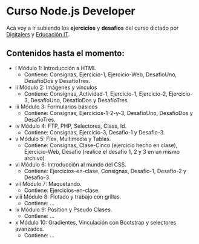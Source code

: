 # Curso Node.js Developer
Acá voy a ir subiendo los **ejercicios** y **desafios** del curso dictado por [Digitalers](https://digitalers.com.ar/) y [Educación IT](https://www.educacionit.com/).

## Contenidos hasta el momento:
* i Módulo 1: Introducción a HTML
  * Contiene: Consignas, Ejercicio-1, Ejercicio-Web, DesafioUno, DesafioDos y DesafioTres.
* ii Módulo 2: Imágenes y vínculos
  * Contiene: Consignas, Actividad-1, Ejercicio-1, Ejercicio-2, Ejercicio-3, DesafíoUno, DesafíoDos y DesafíoTres.
* iii Módulo 3: Formularios básicos
  * Contiene: Consignas, Ejercicios-1-2-y-3, DesafioUno, DesafioDos y DesafioTres.
* iv Módulo 4: FTP, PHP, Selectores, Class, Id.
  * Contiene: Consignas, Ejercicio-3, Desafio-1 y Desafio-3.
* v Módulo 5: Flex, Multimedia y Tablas.
  * Contiene: Consignas, Clase-Cinco (ejercicio hecho en clase), Ejercicio-Web, Desafio (realice el desafio 1, 2 y 3 en un mismo archivo)
* vi Módulo 6: Introducción al mundo del CSS.
  * Contiene: Ejercicios-en-clase, Consignas, Desafio-1, Desafio-2 y Desafio-3.
* vii Módulo 7: Maquetando.
  * Contiene: Ejercicios-en-clase.
* viii Módulo 8: Flotado y trabajo con grillas.
  * Contiene: ...
* ix Módulo 9: Position y Pseudo Clases.
  * Contiene: ... 
* x Módulo 10: Gradientes, Vinculación con Bootstrap y selectores avanzados.
  * Contiene: ...
